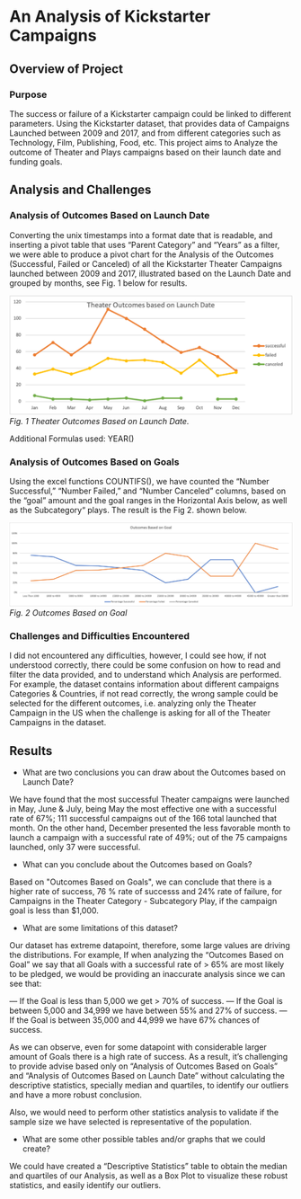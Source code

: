 # An Analysis of Kickstarter Campaigns

## Overview of Project

### Purpose

The success or failure of a Kickstarter campaign could be linked to different parameters. Using the Kickstarter dataset,  that provides data of Campaigns Launched between 2009 and 2017, and from different categories such as Technology, Film, Publishing, Food, etc.  This project aims to Analyze the outcome of Theater and Plays campaigns based on their launch date and funding goals. 

## Analysis and Challenges

### Analysis of Outcomes Based on Launch Date

Converting the unix timestamps into a format date that is readable, and inserting a pivot table that uses “Parent Category” and “Years” as a filter, we were able to produce a pivot chart for the Analysis of the Outcomes (Successful, Failed or Canceled) of all the Kickstarter Theater Campaigns launched between 2009 and 2017, illustrated based on the  Launch Date and grouped by months, see Fig. 1 below for results. 

![image_name](Kickstarter_Challenge_Resources/Theater_Outcomes_vs_Launch.png)
*Fig. 1 Theater Outcomes Based on Launch Date.*

Additional Formulas used: 
YEAR()

### Analysis of Outcomes Based on Goals

Using the excel functions COUNTIFS(), we have counted the “Number Successful,” “Number Failed,” and “Number Canceled” columns, based on  the “goal” amount and the goal ranges in the Horizontal Axis below, as well as the Subcategory“ plays. The result is the Fig 2. shown below. 

![image_name](Kickstarter_Challenge_Resources/Outcomes_vs_Goals.png)
*Fig. 2 Outcomes Based on Goal*

### Challenges and Difficulties Encountered

I did not encountered any difficulties, however, I could see how, if not understood correctly, there could be some confusion on how to read and filter the data provided, and to understand which Analysis are performed. For example, the dataset contains information about different campaigns Categories & Countries, if not read correctly, the wrong sample could be selected for the different outcomes, i.e. analyzing only the Theater Campaign in the US when the challenge is asking for all of the Theater Campaigns in the dataset. 

## Results

* What are two conclusions you can draw about the Outcomes based on Launch Date?

We have found that the most successful Theater campaigns were launched in May, June & July, being May the most effective one with a successful rate of 67%; 111 successful campaigns out of the 166 total launched that month. On the other hand, December presented the less favorable month to launch a campaign with a successful rate of 49%; out of the 75 campaigns launched, only 37 were successful. 

* What can you conclude about the Outcomes based on Goals?

Based on "Outcomes Based on Goals", we can conclude that there is a higher rate of success, 76 % rate of successs and 24% rate of failure, for Campaigns in the Theater Category - Subcategory Play, if the campaign goal is less than $1,000. 

* What are some limitations of this dataset?

Our dataset has extreme datapoint, therefore, some large values are driving the  distributions. For example, If when analyzing the “Outcomes Based on Goal” we say that all Goals with a successful rate of > 65% are most likely to be pledged, we would be providing an inaccurate analysis since we can see that: 

— If the Goal is less than 5,000 we get > 70% of success.
— If the Goal is between 5,000 and 34,999 we have between 55% and 27% of success.
— If the Goal is between 35,000 and 44,999 we have 67% chances of success. 

As we can observe, even for some datapoint with considerable larger amount of Goals there is a high rate of success. As a result, it’s challenging to provide advise based only on “Analysis of Outcomes Based on Goals” and “Analysis of Outcomes Based on Launch Date” without calculating the descriptive statistics, specially median and quartiles, to identify our outliers and have a more robust conclusion.

Also, we would need to perform other statistics analysis to validate if the sample size we have selected is representative of the population. 

* What are some other possible tables and/or graphs that we could create?

We could have created a “Descriptive Statistics” table to obtain the median and quartiles of our Analysis, as well as a Box Plot to visualize these robust statistics, and easily identify our outliers. 
 
